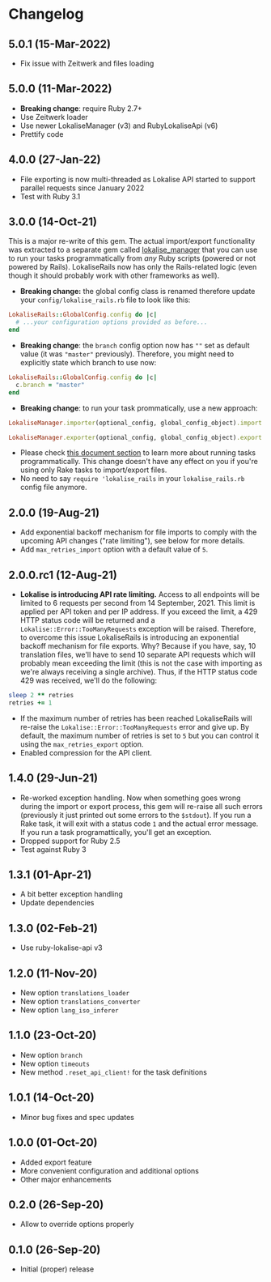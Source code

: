 # Changelog

## 5.0.1 (15-Mar-2022)

* Fix issue with Zeitwerk and files loading

## 5.0.0 (11-Mar-2022)

* **Breaking change**: require Ruby 2.7+
* Use Zeitwerk loader
* Use newer LokaliseManager (v3) and RubyLokaliseApi (v6)
* Prettify code

## 4.0.0 (27-Jan-22)

* File exporting is now multi-threaded as Lokalise API started to support parallel requests since January 2022
* Test with Ruby 3.1

## 3.0.0 (14-Oct-21)

This is a major re-write of this gem. The actual import/export functionality was extracted to a separate gem called [lokalise_manager](https://github.com/bodrovis/lokalise_manager) that you can use to run your tasks programmatically from *any* Ruby scripts (powered or not powered by Rails). LokaliseRails now has only the Rails-related logic (even though it should probably work with other frameworks as well).

* **Breaking change:** the global config class is renamed therefore update your `config/lokalise_rails.rb` file to look like this:

```ruby
LokaliseRails::GlobalConfig.config do |c|
  # ...your configuration options provided as before...
end
```

* **Breaking change**: the `branch` config option now has `""` set as default value (it was `"master"` previously). Therefore, you might need to explicitly state which branch to use now:

```ruby
LokaliseRails::GlobalConfig.config do |c|
  c.branch = "master"
end
```

* **Breaking change**: to run your task prommatically, use a new approach:

```ruby
LokaliseManager.importer(optional_config, global_config_object).import!

LokaliseManager.exporter(optional_config, global_config_object).export!
```

* Please check [this document section](https://github.com/bodrovis/lokalise_rails#running-tasks-programmatically) to learn more about running tasks programmatically. This change doesn't have any effect on you if you're using only Rake tasks to import/export files.
* No need to say `require 'lokalise_rails` in your `lokalise_rails.rb` config file anymore.

## 2.0.0 (19-Aug-21)

* Add exponential backoff mechanism for file imports to comply with the upcoming API changes ("rate limiting"), see below for more details.
* Add `max_retries_import` option with a default value of `5`.

## 2.0.0.rc1 (12-Aug-21)

* **Lokalise is introducing API rate limiting.** Access to all endpoints will be limited to 6 requests per second from 14 September, 2021. This limit is applied per API token and per IP address. If you exceed the limit, a 429 HTTP status code will be returned and a `Lokalise::Error::TooManyRequests` exception will be raised. Therefore, to overcome this issue LokaliseRails is introducing an exponential backoff mechanism for file exports. Why? Because if you have, say, 10 translation files, we'll have to send 10 separate API requests which will probably mean exceeding the limit (this is not the case with importing as we're always receiving a single archive). Thus, if the HTTP status code 429 was received, we'll do the following:

```ruby
sleep 2 ** retries
retries += 1
```

* If the maximum number of retries has been reached LokaliseRails will re-raise the `Lokalise::Error::TooManyRequests` error and give up. By default, the maximum number of retries is set to `5` but you can control it using the `max_retries_export` option.
* Enabled compression for the API client.

## 1.4.0 (29-Jun-21)

* Re-worked exception handling. Now when something goes wrong during the import or export process, this gem will re-raise all such errors (previously it just printed out some errors to the `$stdout`). If you run a Rake task, it will exit with a status code `1` and the actual error message. If you run a task programattically, you'll get an exception.
* Dropped support for Ruby 2.5
* Test against Ruby 3

## 1.3.1 (01-Apr-21)

* A bit better exception handling
* Update dependencies

## 1.3.0 (02-Feb-21)

* Use ruby-lokalise-api v3

## 1.2.0 (11-Nov-20)

* New option `translations_loader`
* New option `translations_converter`
* New option `lang_iso_inferer`

## 1.1.0 (23-Oct-20)

* New option `branch`
* New option `timeouts`
* New method `.reset_api_client!` for the task definitions

## 1.0.1 (14-Oct-20)

* Minor bug fixes and spec updates

## 1.0.0 (01-Oct-20)

* Added export feature
* More convenient configuration and additional options
* Other major enhancements

## 0.2.0 (26-Sep-20)

* Allow to override options properly

## 0.1.0 (26-Sep-20)

* Initial (proper) release
